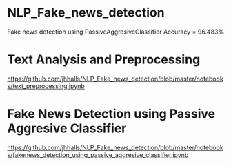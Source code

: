 # NLP_Fake_news_detection
Fake news detection using PassiveAggresiveClassifier
Accuracy = 96.483%

# Text Analysis and Preprocessing
https://github.com/jhhalls/NLP_Fake_news_detection/blob/master/notebooks/text_preprocessing.ipynb


# Fake News Detection using Passive Aggresive Classifier
https://github.com/jhhalls/NLP_Fake_news_detection/blob/master/notebooks/fakenews_detection_using_passive_aggresive_classifier.ipynb
